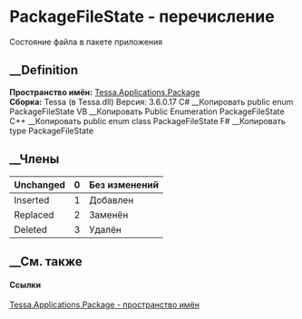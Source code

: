 # PackageFileState - перечисление
Состояние файла в пакете приложения
## __Definition
 **Пространство имён:**
[Tessa.Applications.Package](N_Tessa_Applications_Package.htm)  
 **Сборка:** Tessa (в Tessa.dll) Версия: 3.6.0.17
C# __Копировать
     public enum PackageFileState
VB __Копировать
     Public Enumeration PackageFileState
C++ __Копировать
     public enum class PackageFileState
F# __Копировать
     type PackageFileState
##  __Члены
Unchanged| 0|  Без изменений  
---|---|---  
Inserted| 1|  Добавлен  
Replaced| 2|  Заменён  
Deleted| 3|  Удалён  
## __См. также
#### Ссылки
[Tessa.Applications.Package - пространство
имён](N_Tessa_Applications_Package.htm)
